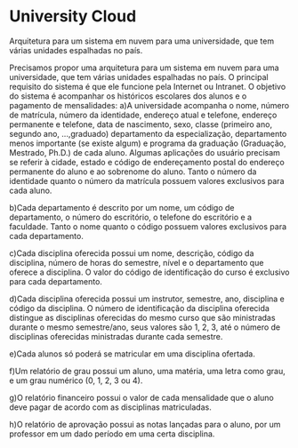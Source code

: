 # University Cloud
Arquitetura para um sistema em nuvem para uma universidade, que tem várias unidades espalhadas no país.

Precisamos propor uma arquitetura para um sistema em nuvem para uma universidade, que tem várias unidades espalhadas no país. O principal requisito do sistema é que ele funcione pela Internet ou Intranet. O objetivo do sistema é acompanhar os históricos escolares dos alunos e o pagamento de mensalidades:
a)A universidade acompanha o nome, número de matrícula, número da identidade, endereço atual e telefone, endereço permanente e telefone, data de nascimento, sexo,
classe (primeiro ano, segundo ano, ...,graduado) departamento da especialização, departamento menos importante (se existe algum) e programa da graduação (Graduação, Mestrado, Ph.D.) de cada aluno. Algumas aplicações do usuário precisam se referir à cidade, estado e código de endereçamento postal do endereço permanente do aluno e ao sobrenome do aluno. Tanto o número da identidade quanto o número da matrícula possuem valores exclusivos para cada aluno.

b)Cada departamento é descrito por um nome, um código de departamento, o número do escritório, o telefone do escritório e a faculdade. Tanto o nome quanto o código
possuem valores exclusivos para cada departamento. 

c)Cada disciplina oferecida possui um nome, descrição, código da disciplina, número de horas do semestre, nível e o departamento que oferece a disciplina. O valor do código de identificação do curso é exclusivo para cada departamento.

d)Cada disciplina oferecida possui um instrutor, semestre, ano, disciplina e código da disciplina. O número de identificação da disciplina oferecida distingue as disciplinas oferecidas do mesmo curso que são ministradas durante o mesmo semestre/ano, seus valores são 1, 2, 3, até o número de disciplinas oferecidas ministradas durante cada semestre.

e)Cada alunos só poderá se matricular em uma disciplina ofertada.

f)Um relatório de grau possui um aluno, uma matéria, uma letra como grau, e um grau numérico (0, 1, 2, 3 ou 4).

g)O relatório financeiro possui o valor de cada mensalidade que o aluno deve pagar de acordo com as disciplinas matriculadas.

h)O relatório de aprovação possui as notas lançadas para o aluno, por um professor em um dado período em uma certa disciplina.

